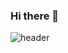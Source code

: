 ### Hi there 👋

![header](https://capsule-render.vercel.app/api?type=wave&color=gradient&height=300&section=header&text=ChoiHaeun%20&fontSize=90)

